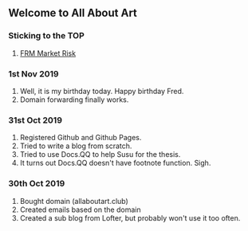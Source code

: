 ## Welcome to All About Art

### Sticking to the TOP

1. [FRM Market Risk](https://912828qj2.github.io/frm1.html)

### 1st Nov 2019

1. Well, it is my birthday today. Happy birthday Fred.
2. Domain forwarding finally works.

### 31st Oct 2019

1. Registered Github and Github Pages.
2. Tried to write a blog from scratch.
3. Tried to use Docs.QQ to help Susu for the thesis.
4. It turns out Docs.QQ doesn't have footnote function. Sigh.

### 30th Oct 2019

1. Bought domain (allaboutart.club)
2. Created emails based on the domain
3. Created a sub blog from Lofter, but probably won't use it too often.


